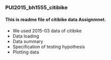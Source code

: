 ### PUI2015_bh1555_citibike

#### This is readme file of citibike data Assignmnet.
#### <The project and states of specific contribution>
* We used 2015-03 data of citibike
* Data loading
* Data summary
* Specification of testing hypothesis
* Plotting data
